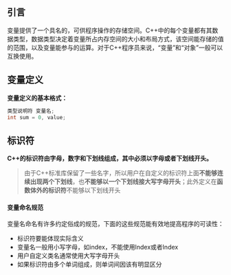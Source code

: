 ## 引言

变量提供了一个具名的，可供程序操作的存储空间。C++中的每个变量都有其数据类型，数据类型决定着变量所占内存空间的大小和布局方式，该空间能存储的值的范围，以及变量能参与的运算。对于C++程序员来说，“变量”和“对象”一般可以互换使用。

## 变量定义

**变量定义的基本格式：** 

```c++
类型说明符 变量名;
int sum = 0, value;
```

## 标识符 

**C++的标识符由字母，数字和下划线组成，其中必须以字母或者下划线开头。**

> 由于C++标准库保留了一些名字，所以用户在自定义的标识符上面**不能够连续出现两个下划线**，也**不能够以一个下划线接大写字母开头**；此外定义在**函数体外的标识符**不能够以下划线开头

#### 变量命名规范

变量名命名有许多约定俗成的规范，下面的这些规范能有效地提高程序的可读性：

- 标识符要能体现实际含义
- 变量名一般用小写字母，如index，不能使用Index或者Index
- 用户自定义类名通常使用大写字母开头
- 如果标识符由多个单词组成，则单词间因该有明显区分